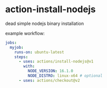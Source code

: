 # action-install-nodejs
dead simple nodejs binary installation


example workflow:

```yaml
jobs:
  myjob:
    runs-on: ubuntu-latest
    steps:
      - uses: actions/install-nodejs@v1
        with:
          NODE_VERSION: 16.1.0
          NODE_DISTRO: linux-x64 # optional
      - uses: actions/checkout@v2
```
